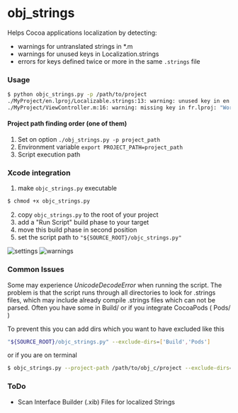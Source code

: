 # obj_strings

Helps Cocoa applications localization by detecting:

- warnings for untranslated strings in *.m
- warnings for unused keys in Localization.strings
- errors for keys defined twice or more in the same `.strings` file

### Usage

```bash
$ python objc_strings.py -p /path/to/project
./MyProject/en.lproj/Localizable.strings:13: warning: unused key in en.lproj: "Misc"
./MyProject/ViewController.m:16: warning: missing key in fr.lproj: "World"
```    

#### Project path finding order (one of them)

1. Set on option `./obj_strings.py -p project_path`
2. Environment variable `export PROJECT_PATH=project_path`
3. Script execution path

### Xcode integration

1. make `objc_strings.py` executable

```bash
$ chmod +x objc_strings.py
```

2. copy `objc_strings.py` to the root of your project
3. add a "Run Script" build phase to your target
4. move this build phase in second position
5. set the script path to `"${SOURCE_ROOT}/objc_strings.py"`

![settings](https://github.com/nst/objc_strings/raw/master/images/settings.png "settings")
![warnings](https://github.com/nst/objc_strings/raw/master/images/warnings.png "warnings")

### Common Issues

Some may experience *UnicodeDecodeError* when running the script.
The problem is that the script runs through all directories to look for .strings files, which may include already compile .strings files which can not be parsed. Often you have some in Build/ or if you integrate CocoaPods ( Pods/ )

To prevent this you can add dirs which you want to have excluded like this

```bash
"${SOURCE_ROOT}/objc_strings.py" --exclude-dirs=['Build','Pods']
```

or if you are on terminal

```bash
$ objc_strings.py --project-path /path/to/obj_c/project --exclude-dirs=['Build','Pods']
```

### ToDo

* Scan Interface Builder (.xib) Files for localized Strings
